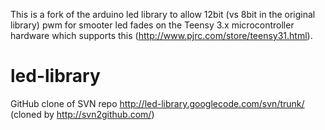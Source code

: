 This is a fork of the arduino led library to allow 12bit (vs 8bit in the original library) pwm for smooter led fades 
on the Teensy 3.x microcontroller hardware which supports this (http://www.pjrc.com/store/teensy31.html).

led-library
===========

GitHub clone of SVN repo http://led-library.googlecode.com/svn/trunk/ (cloned by http://svn2github.com/)
